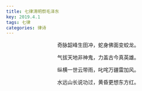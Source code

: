 ```yaml
---
title: 七律清明祭毛泽东
key: 2019.4.1
tags: 七律
categories: 律诗
---
```


<p align="center">奇脉韶峰生田冲，蛇身佛面变蛟龙。
</p>
<p align="center">气拔天地非神鬼，力盖古今真英雄。
</p>
<p align="center">纵横一世云带雨，叱咤万疆雷加风。
</p>
<p align="center">水远山长说功过，黄昏更想东方红。
</p>

